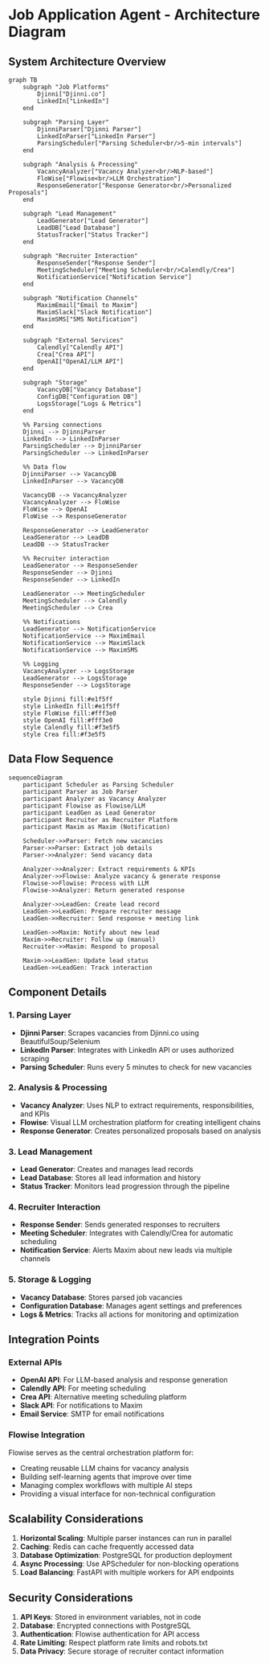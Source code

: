 # Job Application Agent - Architecture Diagram

## System Architecture Overview

```mermaid
graph TB
    subgraph "Job Platforms"
        Djinni["Djinni.co"]
        LinkedIn["LinkedIn"]
    end
    
    subgraph "Parsing Layer"
        DjinniParser["Djinni Parser"]
        LinkedInParser["LinkedIn Parser"]
        ParsingScheduler["Parsing Scheduler<br/>5-min intervals"]
    end
    
    subgraph "Analysis & Processing"
        VacancyAnalyzer["Vacancy Analyzer<br/>NLP-based"]
        FloWise["Flowise<br/>LLM Orchestration"]
        ResponseGenerator["Response Generator<br/>Personalized Proposals"]
    end
    
    subgraph "Lead Management"
        LeadGenerator["Lead Generator"]
        LeadDB["Lead Database"]
        StatusTracker["Status Tracker"]
    end
    
    subgraph "Recruiter Interaction"
        ResponseSender["Response Sender"]
        MeetingScheduler["Meeting Scheduler<br/>Calendly/Crea"]
        NotificationService["Notification Service"]
    end
    
    subgraph "Notification Channels"
        MaximEmail["Email to Maxim"]
        MaximSlack["Slack Notification"]
        MaximSMS["SMS Notification"]
    end
    
    subgraph "External Services"
        Calendly["Calendly API"]
        Crea["Crea API"]
        OpenAI["OpenAI/LLM API"]
    end
    
    subgraph "Storage"
        VacancyDB["Vacancy Database"]
        ConfigDB["Configuration DB"]
        LogsStorage["Logs & Metrics"]
    end
    
    %% Parsing connections
    Djinni --> DjinniParser
    LinkedIn --> LinkedInParser
    ParsingScheduler --> DjinniParser
    ParsingScheduler --> LinkedInParser
    
    %% Data flow
    DjinniParser --> VacancyDB
    LinkedInParser --> VacancyDB
    
    VacancyDB --> VacancyAnalyzer
    VacancyAnalyzer --> FloWise
    FloWise --> OpenAI
    FloWise --> ResponseGenerator
    
    ResponseGenerator --> LeadGenerator
    LeadGenerator --> LeadDB
    LeadDB --> StatusTracker
    
    %% Recruiter interaction
    LeadGenerator --> ResponseSender
    ResponseSender --> Djinni
    ResponseSender --> LinkedIn
    
    LeadGenerator --> MeetingScheduler
    MeetingScheduler --> Calendly
    MeetingScheduler --> Crea
    
    %% Notifications
    LeadGenerator --> NotificationService
    NotificationService --> MaximEmail
    NotificationService --> MaximSlack
    NotificationService --> MaximSMS
    
    %% Logging
    VacancyAnalyzer --> LogsStorage
    LeadGenerator --> LogsStorage
    ResponseSender --> LogsStorage
    
    style Djinni fill:#e1f5ff
    style LinkedIn fill:#e1f5ff
    style FloWise fill:#fff3e0
    style OpenAI fill:#fff3e0
    style Calendly fill:#f3e5f5
    style Crea fill:#f3e5f5
```

## Data Flow Sequence

```mermaid
sequenceDiagram
    participant Scheduler as Parsing Scheduler
    participant Parser as Job Parser
    participant Analyzer as Vacancy Analyzer
    participant Flowise as Flowise/LLM
    participant LeadGen as Lead Generator
    participant Recruiter as Recruiter Platform
    participant Maxim as Maxim (Notification)
    
    Scheduler->>Parser: Fetch new vacancies
    Parser->>Parser: Extract job details
    Parser->>Analyzer: Send vacancy data
    
    Analyzer->>Analyzer: Extract requirements & KPIs
    Analyzer->>Flowise: Analyze vacancy & generate response
    Flowise->>Flowise: Process with LLM
    Flowise->>Analyzer: Return generated response
    
    Analyzer->>LeadGen: Create lead record
    LeadGen->>LeadGen: Prepare recruiter message
    LeadGen->>Recruiter: Send response + meeting link
    
    LeadGen->>Maxim: Notify about new lead
    Maxim->>Recruiter: Follow up (manual)
    Recruiter->>Maxim: Respond to proposal
    
    Maxim->>LeadGen: Update lead status
    LeadGen->>LeadGen: Track interaction
```

## Component Details

### 1. Parsing Layer
- **Djinni Parser**: Scrapes vacancies from Djinni.co using BeautifulSoup/Selenium
- **LinkedIn Parser**: Integrates with LinkedIn API or uses authorized scraping
- **Parsing Scheduler**: Runs every 5 minutes to check for new vacancies

### 2. Analysis & Processing
- **Vacancy Analyzer**: Uses NLP to extract requirements, responsibilities, and KPIs
- **Flowise**: Visual LLM orchestration platform for creating intelligent chains
- **Response Generator**: Creates personalized proposals based on analysis

### 3. Lead Management
- **Lead Generator**: Creates and manages lead records
- **Lead Database**: Stores all lead information and history
- **Status Tracker**: Monitors lead progression through the pipeline

### 4. Recruiter Interaction
- **Response Sender**: Sends generated responses to recruiters
- **Meeting Scheduler**: Integrates with Calendly/Crea for automatic scheduling
- **Notification Service**: Alerts Maxim about new leads via multiple channels

### 5. Storage & Logging
- **Vacancy Database**: Stores parsed job vacancies
- **Configuration Database**: Manages agent settings and preferences
- **Logs & Metrics**: Tracks all actions for monitoring and optimization

## Integration Points

### External APIs
- **OpenAI API**: For LLM-based analysis and response generation
- **Calendly API**: For meeting scheduling
- **Crea API**: Alternative meeting scheduling platform
- **Slack API**: For notifications to Maxim
- **Email Service**: SMTP for email notifications

### Flowise Integration
Flowise serves as the central orchestration platform for:
- Creating reusable LLM chains for vacancy analysis
- Building self-learning agents that improve over time
- Managing complex workflows with multiple AI steps
- Providing a visual interface for non-technical configuration

## Scalability Considerations

1. **Horizontal Scaling**: Multiple parser instances can run in parallel
2. **Caching**: Redis can cache frequently accessed data
3. **Database Optimization**: PostgreSQL for production deployment
4. **Async Processing**: Use APScheduler for non-blocking operations
5. **Load Balancing**: FastAPI with multiple workers for API endpoints

## Security Considerations

1. **API Keys**: Stored in environment variables, not in code
2. **Database**: Encrypted connections with PostgreSQL
3. **Authentication**: Flowise authentication for API access
4. **Rate Limiting**: Respect platform rate limits and robots.txt
5. **Data Privacy**: Secure storage of recruiter contact information

